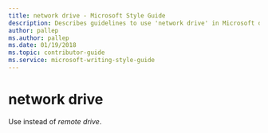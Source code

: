 ```yaml
---
title: network drive - Microsoft Style Guide
description: Describes guidelines to use 'network drive' in Microsoft documents.
author: pallep
ms.author: pallep
ms.date: 01/19/2018
ms.topic: contributor-guide
ms.service: microsoft-writing-style-guide
---
```


# network drive

Use instead of *remote drive*.
